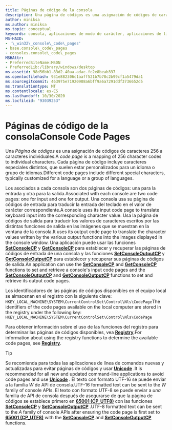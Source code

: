 ```yaml
---
title: Páginas de código de la consola
description: Una página de códigos es una asignación de códigos de caracteres 256 a caracteres individuales. Cada página de código incluye caracteres especiales distintos, que suelen estar personalizados para un idioma o grupo de idiomas.
author: miniksa
ms.author: miniksa
ms.topic: conceptual
keywords: consola, aplicaciones de modo de carácter, aplicaciones de línea de comandos, aplicaciones de terminal, API de consola
MS-HAID:
- '\_win32\_console\_code\_pages'
- base.console\_code\_pages
- consoles.console\_code\_pages
MSHAttr:
- PreferredSiteName:MSDN
- PreferredLib:/library/windows/desktop
ms.assetid: 98d56bb1-83d2-40aa-adac-fc2e8beab337
ms.openlocfilehash: 931e882306c1aaff521b7b78c2b99cf1a5479da1
ms.sourcegitcommit: 463975e71920908a6bff9a6a7291ddf3736652d5
ms.translationtype: MT
ms.contentlocale: es-ES
ms.lasthandoff: 10/30/2020
ms.locfileid: "93039253"
---
```

# <a name="console-code-pages"></a><span data-ttu-id="610ad-105">Páginas de código de la consola</span><span class="sxs-lookup"><span data-stu-id="610ad-105">Console Code Pages</span></span>

<span data-ttu-id="610ad-106">Una *Página de códigos* es una asignación de códigos de caracteres 256 a caracteres individuales.</span><span class="sxs-lookup"><span data-stu-id="610ad-106">A *code page* is a mapping of 256 character codes to individual characters.</span></span> <span data-ttu-id="610ad-107">Cada página de código incluye caracteres especiales distintos, que suelen estar personalizados para un idioma o grupo de idiomas.</span><span class="sxs-lookup"><span data-stu-id="610ad-107">Different code pages include different special characters, typically customized for a language or a group of languages.</span></span>

<span data-ttu-id="610ad-108">Los asociados a cada consola son dos páginas de códigos: una para la entrada y otra para la salida.</span><span class="sxs-lookup"><span data-stu-id="610ad-108">Associated with each console are two code pages: one for input and one for output.</span></span> <span data-ttu-id="610ad-109">Una consola usa su página de códigos de entrada para traducir la entrada del teclado en el valor de carácter correspondiente.</span><span class="sxs-lookup"><span data-stu-id="610ad-109">A console uses its input code page to translate keyboard input into the corresponding character value.</span></span> <span data-ttu-id="610ad-110">Usa la página de códigos de salida para traducir los valores de caracteres escritos por las distintas funciones de salida en las imágenes que se muestran en la ventana de la consola.</span><span class="sxs-lookup"><span data-stu-id="610ad-110">It uses its output code page to translate the character values written by the various output functions into the images displayed in the console window.</span></span> <span data-ttu-id="610ad-111">Una aplicación puede usar las funciones [**SetConsoleCP**](setconsolecp.md) y [**GetConsoleCP**](getconsolecp.md) para establecer y recuperar las páginas de códigos de entrada de una consola y las funciones [**SetConsoleOutputCP**](setconsoleoutputcp.md) y [**GetConsoleOutputCP**](getconsoleoutputcp.md) para establecer y recuperar sus páginas de códigos de salida.</span><span class="sxs-lookup"><span data-stu-id="610ad-111">An application can use the [**SetConsoleCP**](setconsolecp.md) and [**GetConsoleCP**](getconsolecp.md) functions to set and retrieve a console's input code pages and the [**SetConsoleOutputCP**](setconsoleoutputcp.md) and [**GetConsoleOutputCP**](getconsoleoutputcp.md) functions to set and retrieve its output code pages.</span></span>

<span data-ttu-id="610ad-112">Los identificadores de las páginas de códigos disponibles en el equipo local se almacenan en el registro con la siguiente clave: `HKEY_LOCAL_MACHINE\SYSTEM\CurrentControlSet\Control\Nls\CodePage`</span><span class="sxs-lookup"><span data-stu-id="610ad-112">The identifiers of the code pages available on the local computer are stored in the registry under the following key: `HKEY_LOCAL_MACHINE\SYSTEM\CurrentControlSet\Control\Nls\CodePage`</span></span>

<span data-ttu-id="610ad-113">Para obtener información sobre el uso de las funciones del registro para determinar las páginas de códigos disponibles, vea [**Registry**](https://msdn.microsoft.com/library/windows/desktop/ms724871).</span><span class="sxs-lookup"><span data-stu-id="610ad-113">For information about using the registry functions to determine the available code pages, see [**Registry**](https://msdn.microsoft.com/library/windows/desktop/ms724871).</span></span>

> [!TIP]
> <span data-ttu-id="610ad-114">Se recomienda para todas las aplicaciones de línea de comandos nuevas y actualizadas para evitar páginas de códigos y usar **[Unicode](https://docs.microsoft.com/windows/win32/intl/unicode)** .</span><span class="sxs-lookup"><span data-stu-id="610ad-114">It is recommended for all new and updated command-line applications to avoid code pages and use **[Unicode](https://docs.microsoft.com/windows/win32/intl/unicode)** .</span></span> <span data-ttu-id="610ad-115">El texto con formato UTF-16 se puede enviar a la familia *W* de API de consola.</span><span class="sxs-lookup"><span data-stu-id="610ad-115">UTF-16 formatted text can be sent to the *W* family of console APIs.</span></span> <span data-ttu-id="610ad-116">El texto con formato UTF-8 se puede enviar a *una* familia de API de consola después de asegurarse de que la página de códigos se establece primero en **[65001 (CP_UTF8)](https://docs.microsoft.com/windows/win32/intl/code-page-identifiers)** con las funciones [**SetConsoleCP**](setconsolecp.md) y [**SetConsoleOutputCP**](setconsoleoutputcp.md) .</span><span class="sxs-lookup"><span data-stu-id="610ad-116">UTF-8 formatted text can be sent to the *A* family of console APIs after ensuring the code page is first set to **[65001 (CP_UTF8)](https://docs.microsoft.com/windows/win32/intl/code-page-identifiers)** with the [**SetConsoleCP**](setconsolecp.md) and [**SetConsoleOutputCP**](setconsoleoutputcp.md) functions.</span></span>
